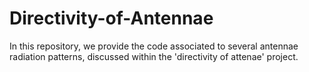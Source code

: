 # Directivity-of-Antennae
In this repository, we provide the code associated to several antennae radiation patterns, discussed within the 'directivity of attenae' project.
